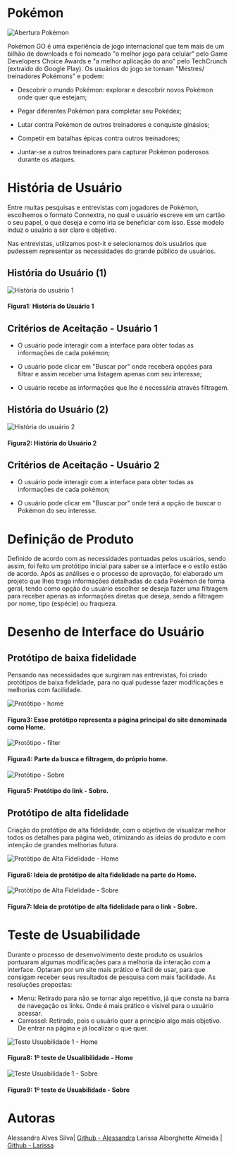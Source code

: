 # Pokémon 

![Abertura Pokémon](src/img/imgs.readme/pokemongo.readme.jpg) 

Pokémon GO é uma experiência de jogo internacional que tem mais de um bilhão de downloads e foi nomeado "o melhor jogo para celular" pelo Game Developers Choice Awards e "a melhor aplicação do ano" pelo TechCrunch (extraído do Google Play). Os usuários do jogo se tornam "Mestres/ treinadores Pokémons" e podem: 

* Descobrir o mundo Pokémon: explorar e descobrir novos Pokémon onde quer que estejam;

* Pegar diferentes Pokémon para completar seu Pokédex;

* Lutar contra Pokémon de outros treinadores e conquiste ginásios; 

* Competir em batalhas épicas contra outros treinadores; 

* Juntar-se a outros treinadores para capturar Pokémon poderosos durante os ataques. 

# História de Usuário 

Entre muitas pesquisas e entrevistas com jogadores de Pokémon, escolhemos o formato Connextra, no qual o usuário escreve em um cartão o seu papel, o que deseja e como iria se beneficiar com isso. Esse modelo induz o usuário a ser claro e objetivo. 

Nas entrevistas, utilizamos post-it e selecionamos dois usuários que pudessem representar as necessidades do grande público de usuários. 

## História do Usuário (1) 

![História do usuário 1](src/img/imgs.readme/post-it1.jpg)
#### Figura1: História do Usuário 1 

## Critérios de Aceitação - Usuário 1 

* O usuário pode interagir com a interface para obter todas as informações de cada pokémon; 

* O usuário pode clicar em "Buscar por" onde receberá opções para filtrar e assim receber uma listagem apenas com seu interesse; 

* O usuário recebe as informações que lhe é necessária através filtragem. 

## História do Usuário (2)

![História do usuário 2](src/img/imgs.readme/post-it2.jpg)
#### Figura2: História do Usuário 2 

## Critérios de Aceitação - Usuário 2 

 * O usuário pode interagir com a interface para obter todas as informações de cada pokémon; 

 * O usuário pode clicar em "Buscar por" onde terá a opção de buscar o Pokémon do seu interesse. 

# Definição de Produto 

Definido de acordo com as necessidades pontuadas pelos usuários, sendo assim, foi feito um protótipo inicial para saber se a interface e o estilo estão de acordo. Após as análises e o processo de aprovação, foi elaborado um projeto que lhes traga informações detalhadas de cada Pokémon de forma geral, tendo como opção do usuário escolher se deseja fazer uma filtragem para receber apenas as informações diretas que deseja, sendo a filtragem por nome, tipo (espécie) ou fraqueza. 

# Desenho de Interface do Usuário

## Protótipo de baixa fidelidade

Pensando nas necessidades que surgiram nas entrevistas, foi criado protótipos de baixa fidelidade, para no qual pudesse fazer modificações e melhorias com facilidade. 

![Protótipo - home](src/img/imgs.readme/prototipo_home.jpg) 
#### Figura3: Esse protótipo representa a página principal do site denominada como Home. 

![Protótipo - filter](src/img/imgs.readme/prototipo_filter.jpg)
#### Figura4: Parte da busca e filtragem, do próprio home. 

![Protótipo - Sobre](src/img/imgs.readme/prototipo_sobre.jpg)
#### Figura5: Protótipo do link - Sobre. 

## Protótipo de alta fidelidade 

Criação do protótipo de alta fidelidade, com o objetivo de visualizar melhor todos os detalhes para página web, otimizando as ideias do produto e com intenção de grandes melhorias futura.

![Protótipo de Alta Fidelidade - Home](src/img/imgs.readme/canva_home.jpg)
#### Figura6: Ideia de protótipo de alta fidelidade na parte do Home.

![Protótipo de Alta Fidelidade - Sobre](src/img/imgs.readme/canva_sobre.jpg)
#### Figura7: Ideia de protótipo de alta fidelidade para o link - Sobre. 

# Teste de Usuabilidade

Durante o processo de desenvolvimento deste produto os usuários pontuaram algumas modificações para a melhoria da interação com a interface. Optaram por um site mais prático e fácil de usar, para que consigam receber seus resultados de pesquisa com mais facilidade.
As resoluções propostas:

* Menu: Retirado para não se tornar algo repetitivo, já que consta na barra de navegação os links. Onde é mais prático e visível para o usuário acessar.
* Carrossel: Retirado, pois o usuário quer a princípio algo mais objetivo. De entrar na página e já localizar o que quer.

![Teste Usuabilidade 1 - Home](src/img/imgs.readme/home.teste1.jpg)
#### Figura8: 1º teste de Usualibilidade - Home

![Teste Usuabilidade 1 - Sobre](src/img/imgs.readme/sobre.teste1.jpg)
#### Figura9: 1º teste de Usuabilidade - Sobre

# Autoras

Alessandra Alves Silva| [Github - Alessandra](https://github.com/ale-alves)
Larissa Alborghette Almeida | [Github - Larissa](https://github.com/laris28)
